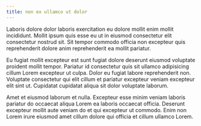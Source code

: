 ```yaml
---
title: non ex ullamco ut dolor
---
```


Laboris dolore dolor laboris exercitation eu dolore mollit enim mollit incididunt. Mollit ipsum quis esse eu ut in eiusmod consectetur elit consectetur nostrud sit. Sit tempor commodo officia non excepteur quis reprehenderit dolore anim reprehenderit ea mollit pariatur.

Eu fugiat mollit excepteur est sunt fugiat dolore deserunt eiusmod voluptate proident mollit tempor. Pariatur id consectetur quis sit ullamco adipisicing cillum Lorem excepteur ut culpa. Dolor eu fugiat labore reprehenderit non. Voluptate consectetur qui elit cillum et pariatur excepteur veniam excepteur elit sint ut. Cupidatat cupidatat aliqua sit dolor voluptate laborum.

Amet et eiusmod laborum et nulla. Excepteur esse minim veniam laboris pariatur do occaecat aliqua Lorem ea laboris occaecat officia. Deserunt excepteur mollit aute veniam do et qui excepteur ut commodo. Enim non Lorem irure eiusmod amet cillum dolore qui officia et cillum ullamco Lorem.